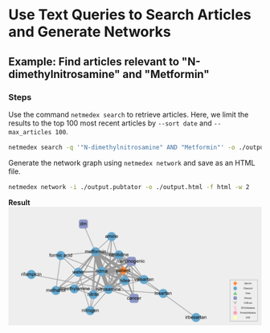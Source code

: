 # Use Text Queries to Search Articles and Generate Networks

## Example: Find articles relevant to "N-dimethylnitrosamine" and "Metformin"

### Steps

Use the command `netmedex search` to retrieve articles. Here, we limit the results to the top 100 most recent articles by `--sort date` and `--max_articles 100`.

```bash
netmedex search -q '"N-dimethylnitrosamine" AND "Metformin"' -o ./output.pubtator --sort date --max_articles 100
```


Generate the network graph using `netmedex network` and save as an HTML file.

```bash
netmedex network -i ./output.pubtator -o ./output.html -f html -w 2
```

**Result**
![Network](../img/case_1.png)